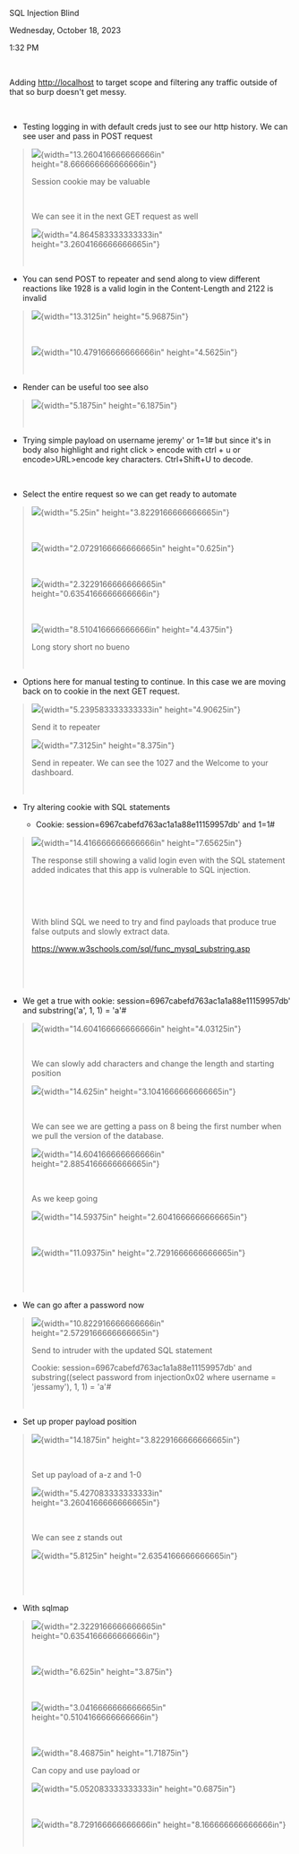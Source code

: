 SQL Injection Blind

Wednesday, October 18, 2023

1:32 PM

 

Adding <http://localhost> to target scope and filtering any traffic outside of that so burp doesn\'t get messy.

 

-   Testing logging in with default creds just to see our http history. We can see user and pass in POST request

> ![](009_SQL_Injection_Blind_000.png){width="13.260416666666666in" height="8.666666666666666in"}
>
> Session cookie may be valuable
>
>  
>
> We can see it in the next GET request as well
>
> ![](009_SQL_Injection_Blind_001.png){width="4.864583333333333in" height="3.2604166666666665in"}
>
>  

-   You can send POST to repeater and send along to view different reactions like 1928 is a valid login in the Content-Length and 2122 is invalid

> ![](009_SQL_Injection_Blind_002.png){width="13.3125in" height="5.96875in"}
>
>  
>
> ![](009_SQL_Injection_Blind_003.png){width="10.479166666666666in" height="4.5625in"}
>
>  

-   Render can be useful too see also

> ![](009_SQL_Injection_Blind_004.png){width="5.1875in" height="6.1875in"}
>
>  

-   Trying simple payload on username jeremy\' or 1=1# but since it\'s in body also highlight and right click \> encode with ctrl + u or encode\>URL\>encode key characters. Ctrl+Shift+U to decode.

 

-   Select the entire request so we can get ready to automate

> ![](009_SQL_Injection_Blind_005.png){width="5.25in" height="3.8229166666666665in"}
>
>  
>
> ![](009_SQL_Injection_Blind_006.png){width="2.0729166666666665in" height="0.625in"}
>
>  
>
> ![](009_SQL_Injection_Blind_007.png){width="2.3229166666666665in" height="0.6354166666666666in"}
>
>  
>
> ![](009_SQL_Injection_Blind_008.png){width="8.510416666666666in" height="4.4375in"}
>
> Long story short no bueno
>
>  

-   Options here for manual testing to continue. In this case we are moving back on to cookie in the next GET request.

> ![](009_SQL_Injection_Blind_009.png){width="5.239583333333333in" height="4.90625in"}
>
> Send it to repeater
>
> ![](009_SQL_Injection_Blind_010.png){width="7.3125in" height="8.375in"}
>
> Send in repeater. We can see the 1027 and the Welcome to your dashboard.
>
>  

-   Try altering cookie with SQL statements

    -   Cookie: session=6967cabefd763ac1a1a88e11159957db\' and 1=1#

> ![](009_SQL_Injection_Blind_011.png){width="14.416666666666666in" height="7.65625in"}
>
> The response still showing a valid login even with the SQL statement added indicates that this app is vulnerable to SQL injection.
>
>  
>
>  
>
> With blind SQL we need to try and find payloads that produce true false outputs and slowly extract data.
>
> <https://www.w3schools.com/sql/func_mysql_substring.asp>
>
>  
>
>  

-   We get a true with ookie: session=6967cabefd763ac1a1a88e11159957db\' and substring(\'a\', 1, 1) = \'a\'#

> ![](009_SQL_Injection_Blind_012.png){width="14.604166666666666in" height="4.03125in"}
>
>  
>
> We can slowly add characters and change the length and starting position
>
> ![](009_SQL_Injection_Blind_013.png){width="14.625in" height="3.1041666666666665in"}
>
>  
>
> We can see we are getting a pass on 8 being the first number when we pull the version of the database.
>
> ![](009_SQL_Injection_Blind_014.png){width="14.604166666666666in" height="2.8854166666666665in"}
>
>  
>
> As we keep going
>
> ![](009_SQL_Injection_Blind_015.png){width="14.59375in" height="2.6041666666666665in"}
>
>  
>
> ![](009_SQL_Injection_Blind_016.png){width="11.09375in" height="2.7291666666666665in"}
>
>  
>
>  

-   We can go after a password now

> ![](009_SQL_Injection_Blind_017.png){width="10.822916666666666in" height="2.5729166666666665in"}
>
> Send to intruder with the updated SQL statement
>
> Cookie: session=6967cabefd763ac1a1a88e11159957db\' and substring((select password from injection0x02 where username = \'jessamy\'), 1, 1) = \'a\'#
>
>  

-   Set up proper payload position

> ![](009_SQL_Injection_Blind_018.png){width="14.1875in" height="3.8229166666666665in"}
>
>  
>
> Set up payload of a-z and 1-0
>
> ![](009_SQL_Injection_Blind_019.png){width="5.427083333333333in" height="3.2604166666666665in"}
>
>  
>
> We can see z stands out
>
> ![](009_SQL_Injection_Blind_020.png){width="5.8125in" height="2.6354166666666665in"}
>
>  
>
>  

-   With sqlmap

> ![](009_SQL_Injection_Blind_021.png){width="2.3229166666666665in" height="0.6354166666666666in"}
>
>  
>
> ![](009_SQL_Injection_Blind_022.png){width="6.625in" height="3.875in"}
>
>  
>
> ![](009_SQL_Injection_Blind_023.png){width="3.0416666666666665in" height="0.5104166666666666in"}
>
>  
>
> ![](009_SQL_Injection_Blind_024.png){width="8.46875in" height="1.71875in"}
>
> Can copy and use payload or
>
> ![](009_SQL_Injection_Blind_025.png){width="5.052083333333333in" height="0.6875in"}
>
>  
>
> ![](009_SQL_Injection_Blind_026.png){width="8.729166666666666in" height="8.166666666666666in"}
>
>  
